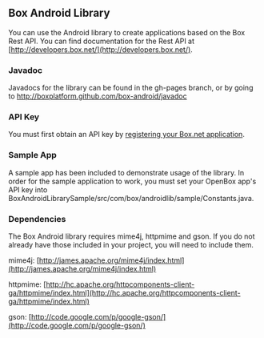 Box Android Library
-------------------

You can use the Android library to create applications based on the Box Rest API. You can find documentation for the Rest API at [http://developers.box.net/](http://developers.box.net/).

### Javadoc ###

Javadocs for the library can be found in the gh-pages branch, or by going to http://boxplatform.github.com/box-android/javadoc

### API Key ###

You must first obtain an API key by [registering your Box.net application](http://www.box.net/developers/services).

### Sample App ###

A sample app has been included to demonstrate usage of the library. In order for the sample application to work, you must set your OpenBox app's API key into BoxAndroidLibrarySample/src/com/box/androidlib/sample/Constants.java.

### Dependencies ###

The Box Android library requires mime4j, httpmime and gson.  If you do not already have those included in your project, you will need to include them.

mime4j:
[http://james.apache.org/mime4j/index.html](http://james.apache.org/mime4j/index.html)

httpmime:
[http://hc.apache.org/httpcomponents-client-ga/httpmime/index.html](http://hc.apache.org/httpcomponents-client-ga/httpmime/index.html)

gson:
[http://code.google.com/p/google-gson/](http://code.google.com/p/google-gson/)
